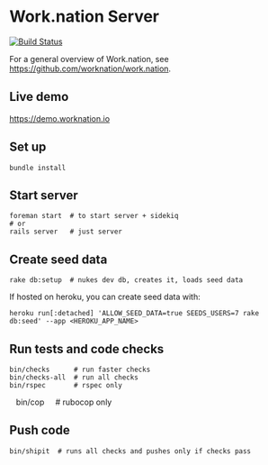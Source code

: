 # Work.nation Server

[![Build Status](https://travis-ci.org/worknation/server.work.nation.svg?branch=master)](https://travis-ci.org/worknation/server.work.nation)

For a general overview of Work.nation, see <https://github.com/worknation/work.nation>.

## Live demo

https://demo.worknation.io

## Set up

    bundle install

## Start server

```
foreman start  # to start server + sidekiq
# or
rails server   # just server
```

## Create seed data

    rake db:setup  # nukes dev db, creates it, loads seed data

If hosted on heroku, you can create seed data with:

    heroku run[:detached] 'ALLOW_SEED_DATA=true SEEDS_USERS=7 rake db:seed' --app <HEROKU_APP_NAME>

## Run tests and code checks

    bin/checks      # run faster checks
    bin/checks-all  # run all checks
    bin/rspec       # rspec only
    bin/cop         # rubocop only

## Push code

    bin/shipit  # runs all checks and pushes only if checks pass
